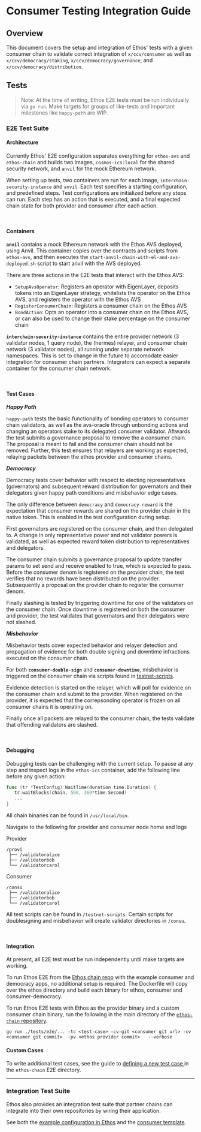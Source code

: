 # Consumer Testing Integration Guide

## Overview
This document covers the setup and integration of Ethos' tests with a given consumer chain to validate correct integration of `x/ccv/consumer` as well as `x/ccv/democracy/staking`, `x/ccv/democracy/governance`, and `x/ccv/democracy/distribution`.

## Tests
>Note: At the time of writing, Ethos E2E tests must be run individually via `go run`. Make targets for groups of like-tests and important milestones like `happy-path` are WIP.

### E2E Test Suite

#### Architecture
Currently Ethos' E2E configuration separates everything for `ethos-avs` and `ethos-chain` and builds two images, `cosmos-ics:local` for the shared security network, and `anvil` for the mock Ethereum network.

When setting up tests, two containers are run for each image, `interchain-security-instance` and `anvil`. Each test specifies a starting configuration, and predefined steps. Test configurations are initialized before any steps can run. Each step has an action that is executed, and a final expected chain state for both provider and consumer after each action.

<br>

#### Containers
**`anvil`** contains a mock Ethereum network with the Ethos AVS deployed, using Anvil. This container copies over the contracts and scripts from `ethos-avs`, and then executes the `start-anvil-chain-with-el-and-avs-deployed.sh` script to start anvil with the AVS deployed.

There are three actions in the E2E tests that interact with the Ethos AVS:
- `SetupAvsOperator`: Registers an operator with EigenLayer, deposits tokens into an EigenLayer strategy, whitelists the operator on the Ethos AVS, and registers the operator with the Ethos AVS
- `RegisterConsumerChain`: Registers a consumer chain on the Ethos AVS
- `BondAction`: Opts an operator into a consumer chain on the Ethos AVS, or can also be used to change their stake percentage on the consumer chain

**`interchain-security-instance`** contains the entire provider network (3 validator nodes, 1 query node), the (hermes) relayer, and consumer chain network (3 validator nodes), all running under separate network namespaces. This is set to change in the future to accomodate easier integration for consumer chain partners. Integrators can expect a separate container for the consumer chain network.

<br>

#### Test Cases
_**Happy Path**_

`happy-path` tests the basic functionality of bonding operators to consumer chain validators, as well as the avs-oracle through unbonding actions and changing an operators stake to its delegated consumer validator. Aftwards the test submits a governance proposal to remove the a consumer chain. The proposal is meant to fail and the consumer chain should not be removed. Further, this test ensures that relayers are working as expected, relaying packets between the ethos provider and consumer chains.


_**Democracy**_

Democracy tests cover behavior with respect to electing representatives (governators) and subsequent reward distribution for governators and their delegators given happy path conditions and misbehavior edge cases.

The only difference between `democracy` and `democracy-reward` is the expectation that consumer rewards are shared on the provider chain in the native token. This is enabled in the test configuration during setup.

First governators are registered on the consumer chain, and then delegated to. A change in only representative power and not validator powers is validated, as well as expected reward token distribution to representatives and delegators.

The consumer chain submits a governance proposal to update transfer params to set send and receive enabled to true, which is expected to pass. Before the consumer denom is registered on the provider chain, the test verifies that no rewards have been distributed on the provider. Subsequently a proposal on the provider chain to register the consumer denom.

Finally slashing is tested by triggering downtime for one of the validators on the consumer chain. Once downtime is registered on both the consumer and provider, the test validates that governators and their delegators were not slashed.


_**Misbehavior**_

Misbehavior tests cover expected behavior and relayer detection and propagation of evidence for both double signing and downtime infractions executed on the consumer chain. 

For both **`consumer-double-sign`** and **`consumer-downtime`**, misbehavior is triggered on the consumer chain via scripts found in [testnet-scripts](https://github.com/Ethos-Works/ethos/tree/main/ethos-chain/tests/e2e/testnet-scripts). 

Evidence detection is started on the relayer, which will poll for evidence on the consumer chain and submit to the provider. When registered on the provider, it is expected that the correpsonding operator is frozen on all consumer chains it is operating on.

Finally once all packets are relayed to the consumer chain, the tests validate that offending validators are slashed.

<br>

#### Debugging
Debugging tests can be challenging with the current setup. To pause at any step and inspect logs in the `ethos-ics` container, add the following line before any given action:

```go
func (tr *TestConfig) WaitTime(duration time.Duration) {
   tr.waitBlocks(chain, 500, 360*time.Second)
   ...
}
```
All chain binaries can be found in `/usr/local/bin`.

Navigate to the following for provider and consumer node home and logs

Provider
```
/provi
 ├── /validatoralice
 ├── /validatorbob
 └── /validatorcarol
```

Consumer
```
/consu
 ├── /validatoralice
 ├── /validatorbob
 └── /validatorcarol
```

All test scripts can be found in `/testnet-scripts`. Certain scripts for doublesigning and misbehavior will create validator directories in `/consu`.

<br>

#### Integration

At present, all E2E test must be run independently until make targets are working.

To run Ethos E2E from the [Ethos chain repo](https://github.com/Ethos-Works/ethos/tree/main/ethos-chain) with the example consumer and democracy apps, no additional setup is required. The Dockerfile will copy over the ethos directory and build each binary for ethos, consumer and consumer-democracy.

To run Ethos E2E tests with Ethos as the provider binary and a custom consumer chain binary, run the following in the main directory of the [`ethos-chain` repository](https://github.com/Ethos-Works/ethos/tree/main/ethos-chain).
```
go run ./tests/e2e/... -tc <test-case> -cv-git <consumer git url> -cv <consumer git commit>  -pv <ethos provider commit>   --verbose
```

#### Custom Cases

To write additional test cases, see the guide to [defining a new test case
](https://github.com/Ethos-Works/ethos/tree/main/ethos-chain/tests/e2e#defining-a-new-test-case) in the `ethos-chain` E2E directory.

<hr>

### Integration Test Suite

Ethos also provides an integration test suite that partner chains can integrate into their own repositories by wiring their application. 

See both the [example configuration in Ethos](https://github.com/Ethos-Works/ethos/blob/main/ethos-chain/tests/integration/instance_test.go) and the [consumer template](./integration/ccv_test.go).